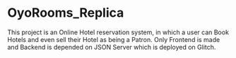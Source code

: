 # OyoRooms_Replica
This project is an Online Hotel reservation system, in which a user can Book Hotels and even sell their Hotel as being a Patron. Only Frontend is made and Backend is depended on JSON Server which is deployed on Glitch.
